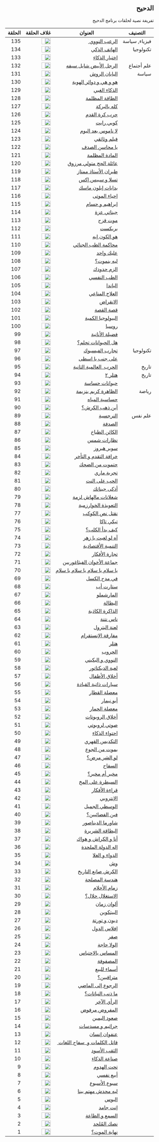 <div dir="rtl">

<h2 dir="rtl">الدحيح</h2>
<p dir="rtl"> تفريغة نصية لحلقات برنامج الدحيح <p>





| التصنيف       | العنوان                                        | غلاف الحلقة                                                  | الحلقة |
| ------------- | ---------------------------------------------- | ------------------------------------------------------------ | ------ |
| فيزياء, سياسة | <a href="episodes/138.md">الرعب النووي </a>    | <image width="60%" height="70%" src="https://i.ytimg.com/vi/fPYCDLymh4Q/hqdefault.jpg?sqp=-oaymwEZCNACELwBSFXyq4qpAwsIARUAAIhCGAFwAQ==&rs=AOn4CLDAhRRXcZywAeP8T7C6NRQZyytorQ">  </image> | 135    |
| تكنولوجيا     | <a href="">الهاتف الذكي </a>                   | <image width="60%" height="70%" src="https://i.ytimg.com/vi/P6Dqi2DZHYU/hqdefault.jpg?sqp=-oaymwEZCPYBEIoBSFXyq4qpAwsIARUAAIhCGAFwAQ==&rs=AOn4CLCybh-SFLGL1QKjsbN9Pa8PpJdzpA"> </image> | 134    |
|               | <a href=""> اختبار الذكاء </a>                 | <image width="60%" height="70%" src="https://i.ytimg.com/vi/bkqGAcAmyJc/hqdefault.jpg?sqp=-oaymwEZCPYBEIoBSFXyq4qpAwsIARUAAIhCGAFwAQ==&rs=AOn4CLCc-_AgZHREIIcu4SZnf90ILaaCiQ"> </image> | 133    |
| علم أجتماع    | <a href=""> الرجل الأبيض شايل سيفه </a>        | <image width="60%" height="70%" src="https://i.ytimg.com/vi/mP6Psd6YcQI/hqdefault.jpg?sqp=-oaymwEZCPYBEIoBSFXyq4qpAwsIARUAAIhCGAFwAQ==&rs=AOn4CLBvfuDBjKB1Tx42KHQxyre1NcoAHg"> </image> | 132    |
| سياسة         | <a href=""> اليابان الروش </a>                 | <image width="60%" height="70%" src="https://i.ytimg.com/vi/UuwA_avpd8o/hqdefault.jpg?sqp=-oaymwEZCPYBEIoBSFXyq4qpAwsIARUAAIhCGAFwAQ==&rs=AOn4CLAn_zxgcX9F7NKNTlksRJSAxvj9Tg"> </image> | 131    |
|               | <a href="">هو و هي و دوائر الهوية</a>          | <image width="60%" height="70%" src="https://i.ytimg.com/vi/PyJzz0zncU4/hqdefault.jpg?sqp=-oaymwEZCPYBEIoBSFXyq4qpAwsIARUAAIhCGAFwAQ==&rs=AOn4CLCLRc9jXLYRpo1zqa1dUUV6DuSepA"> </image> | 130    |
|               | <a href="">الذكاء الغبي</a>                    | <image width="60%" height="70%" src="https://i.ytimg.com/vi/aqKHbCwhA9Y/hqdefault.jpg?sqp=-oaymwEZCPYBEIoBSFXyq4qpAwsIARUAAIhCGAFwAQ==&rs=AOn4CLBiMWJSWruEh2Wn0LooGObeHyv7mw"> </image> | 129    |
|               | <a href="">الطاقة المظلمة</a>                  | <image width="60%" height="70%" src="https://i.ytimg.com/vi/exX2Bi1EYJ4/hqdefault.jpg?sqp=-oaymwEZCPYBEIoBSFXyq4qpAwsIARUAAIhCGAFwAQ==&rs=AOn4CLDuh2oDvcygsBsFFKfQ8UJfmyajxQ"> </image> | 128    |
|               | <a href="">كله بالبركة</a>                     | <image width="60%" height="70%" src="https://i.ytimg.com/vi/2d_5xO9ZSPY/hqdefault.jpg?sqp=-oaymwEZCPYBEIoBSFXyq4qpAwsIARUAAIhCGAFwAQ==&rs=AOn4CLA9xz_vUTvXYYlMqDsAK0dd-Tlk0g"> </image> | 127    |
|               | <a href="">حرب كرة القدم</a>                   | <image width="60%" height="70%" src="https://i.ytimg.com/vi/8TIygq4QHh4/hqdefault.jpg?sqp=-oaymwEZCPYBEIoBSFXyq4qpAwsIARUAAIhCGAFwAQ==&rs=AOn4CLB4kNK4oYIjsjHniGvmL0fWTk7zbg"> </image> | 126    |
|               | <a href="">كوبي رايت</a>                       | <image width="60%" height="70%" src="https://i.ytimg.com/vi/CylgmoixaP0/hqdefault.jpg?sqp=-oaymwEYCKgBEF5IVfKriqkDCwgBFQAAiEIYAXAB&rs=AOn4CLACcigwlmT6PwgLNyAl8TCywGHtfA"> </image> | 125    |
|               | <a href="">لا ناموس بعد اليوم</a>              | <image width="60%" height="70%" src="https://i.ytimg.com/vi/YZo8TjZGrsE/hqdefault.jpg?sqp=-oaymwEYCKgBEF5IVfKriqkDCwgBFQAAiEIYAXAB&rs=AOn4CLA9Qc5kskh8cqoWVERB331QQN0vIg"> </image> | 124    |
|               | <a href="">فيلم وثائقي</a>                     | <image width="60%" height="70%" src="https://i.ytimg.com/vi/0l7MMsJ4i4I/hqdefault.jpg?sqp=-oaymwEYCKgBEF5IVfKriqkDCwgBFQAAiEIYAXAB&rs=AOn4CLBC9VfLar4woZw3pOJ_8bfxaV7H-w"> </image> | 123    |
|               | <a href="">يا محاسن الصدف</a>                  | <image width="60%" height="70%" src="https://i.ytimg.com/vi/4SdJnp88M-I/hqdefault.jpg?sqp=-oaymwEYCKgBEF5IVfKriqkDCwgBFQAAiEIYAXAB&rs=AOn4CLCxigbjsKWYKJl2qr83q8DDVc81VA"> </image> | 122    |
|               | <a href="">المادة المظلمة</a>                  | <image width="60%" height="70%" src="https://i.ytimg.com/vi/08r7d-WjHks/hqdefault.jpg?sqp=-oaymwEYCKgBEF5IVfKriqkDCwgBFQAAiEIYAXAB&rs=AOn4CLA_c6O7PWr9terSG2-Sjj80OUD8VQ"> </image> | 121    |
|               | <a href="">عائلة الحج متولي مرزوق</a>          | <image width="60%" height="70%" src="https://i.ytimg.com/vi/_F0pNv41qMk/hqdefault.jpg?sqp=-oaymwEYCKgBEF5IVfKriqkDCwgBFQAAiEIYAXAB&rs=AOn4CLBfsEWiCNzrm8Nqbgt_H_2oY0k9bQ"> </image> | 120    |
|               | <a href="">طيران الأستاذ ممتاز</a>             | <image width="60%" height="70%" src="https://i.ytimg.com/vi/vmmGJTdmgts/hqdefault.jpg?sqp=-oaymwEYCKgBEF5IVfKriqkDCwgBFQAAiEIYAXAB&rs=AOn4CLCeAZNl2q6dp4YbvsowLehM_rMm0A"> </image> | 119    |
|               | <a href="">تسلا و سبيس إكس</a>                 | <image width="60%" height="70%" src="https://i.ytimg.com/vi/OOu55yn6JQQ/hqdefault.jpg?sqp=-oaymwEYCKgBEF5IVfKriqkDCwgBFQAAiEIYAXAB&rs=AOn4CLC70Jme-8jicbSAYebQA8zPGC5FIA"> </image> | 118    |
|               | <a href="">بدايات إيلون ماسك</a>               | <image width="60%" height="70%" src="https://i.ytimg.com/vi/li-aMKu4rDc/hqdefault.jpg?sqp=-oaymwEYCKgBEF5IVfKriqkDCwgBFQAAiEIYAXAB&rs=AOn4CLBDy26Z5pnAG5_YPSItgnlzO4xXNQ"> </image> | 117    |
|               | <a href="">إحياء الموتی</a>                    | <image width="60%" height="70%" src="https://i.ytimg.com/vi/YkgG7b_n9oU/hqdefault.jpg?sqp=-oaymwEYCKgBEF5IVfKriqkDCwgBFQAAiEIYAXAB&rs=AOn4CLDI5jBDgShpk176hKezmg50Wt0ShA"> </image> | 116    |
|               | <a href="">إبراهيم و حسام</a>                  | <image width="60%" height="70%" src="https://i.ytimg.com/vi/nmZcGPIrojI/hqdefault.jpg?sqp=-oaymwEYCKgBEF5IVfKriqkDCwgBFQAAiEIYAXAB&rs=AOn4CLB10_8xWEjU6a0tjvc78i806oa3eg"> </image> | 115    |
|               | <a href="">جيناتي عزة</a>                      | <image width="60%" height="70%" src="https://i.ytimg.com/vi/QeXT7SOTaAM/hqdefault.jpg?sqp=-oaymwEYCKgBEF5IVfKriqkDCwgBFQAAiEIYAXAB&rs=AOn4CLDkcLLHl0Sa28jMNNMr8fEkOuXo-g"> </image> | 114    |
|               | <a href="">موت قزح</a>                         | <image width="60%" height="70%" src=""> </image>             | 113    |
|               | <a href="">بريكست</a>                          | <image width="60%" height="70%" src=""> </image>             | 112    |
|               | <a href="">هو الكون إيه</a>                    | <image width="60%" height="70%" src=""> </image>             | 111    |
|               | <a href="">محاكمة الطب الجنائي</a>             | <image width="60%" height="70%" src=""> </image>             | 110    |
|               | <a href="">عليك واحد</a>                       | <image width="60%" height="70%" src=""> </image>             | 109    |
|               | <a href="">ليه بنموت؟</a>                      | <image width="60%" height="70%" src=""> </image>             | 108    |
|               | <a href="">الزم حدودك</a>                      | <image width="60%" height="70%" src=""> </image>             | 107    |
|               | <a href="">الطب النفسي</a>                     | <image width="60%" height="70%" src=""> </image>             | 106    |
|               | <a href="">الباندا</a>                         | <image width="60%" height="70%" src=""> </image>             | 105    |
|               | <a href="">العلاج المناعي</a>                  | <image width="60%" height="70%" src=""> </image>             | 104    |
|               | <a href="">الانقراض</a>                        | <image width="60%" height="70%" src=""> </image>             | 103    |
|               | <a href="">قصة القصة</a>                       | <image width="60%" height="70%" src=""> </image>             | 102    |
|               | <a href="">البيولوجيا الكمية</a>               | <image width="60%" height="70%" src=""> </image>             | 101    |
|               | <a href="">روسيا</a>                           | <image width="60%" height="70%" src=""> </image>             | 100    |
|               | <a href="">فضيلة الأنانية</a>                  | <image width="60%" height="70%" src=""> </image>             | 99     |
|               | <a href="">هل الحيوانات تحلم؟</a>              | <image width="60%" height="70%" src=""> </image>             | 98     |
| تكنولوجيا     | <a href="">تجارب الفيسبوك</a>                  | <image width="60%" height="70%" src=""> </image>             | 97     |
|               | <a href="">علی جنب يا اسطی</a>                 | <image width="60%" height="70%" src=""> </image>             | 96     |
| تاريخ         | <a href="">الحرب  العالمية الثانية</a>         | <image width="60%" height="70%" src=""> </image>             | 95     |
| تاريخ         | <a href="">هتلر ٢</a>                          | <image width="60%" height="70%" src=""> </image>             | 94     |
|               | <a href="">حيوانات حساسة </a>                  | <image width="60%" height="70%" src=""> </image>             | 93     |
| رياضة         | <a href="">الظاهرة كريم بنزيمة</a>             | <image width="60%" height="70%" src=""> </image>             | 92     |
|               | <a href="">حساسية المياه</a>                   | <image width="60%" height="70%" src=""> </image>             | 91     |
|               | <a href="">أين ذهب الكرش؟</a>                  | <image width="60%" height="70%" src=""> </image>             | 90     |
| علم نفس       | <a href="">النرجسية</a>                        | <image width="60%" height="70%" src=""> </image>             | 89     |
|               | <a href="">الصدفة</a>                          | <image width="60%" height="70%" src=""> </image>             | 88     |
|               | <a href="">الكائن الطباخ</a>                   | <image width="60%" height="70%" src=""> </image>             | 87     |
|               | <a href="">نظارات شمس</a>                      | <image width="60%" height="70%" src=""> </image>             | 86     |
|               | <a href="">سوبر هيروز</a>                      | <image width="60%" height="70%" src=""> </image>             | 85     |
|               | <a href="">خرافة التقدم و التأخر</a>           | <image width="60%" height="70%" src=""> </image>             | 84     |
|               | <a href="">حتموت من الضحك</a>                  | <image width="60%" height="70%" src=""> </image>             | 83     |
|               | <a href="">تجربة ماري</a>                      | <image width="60%" height="70%" src=""> </image>             | 82     |
|               | <a href="">الحب علی النت</a>                   | <image width="60%" height="70%" src=""> </image>             | 81     |
|               | <a href="">أذكی جيناتك</a>                     | <image width="60%" height="70%" src=""> </image>             | 80     |
|               | <a href="">شغلانات مالهاش لزمة</a>             | <image width="60%" height="70%" src=""> </image>             | 79     |
|               | <a href="">التعويذة الخوارزمية</a>             | <image width="60%" height="70%" src=""> </image>             | 78     |
|               | <a href="">نقتل نص الكوكب</a>                  | <image width="60%" height="70%" src=""> </image>             | 77     |
|               | <a href="">تيكي تاكا</a>                       | <image width="60%" height="70%" src=""> </image>             | 76     |
|               | <a href="">كيف بدأ الكلب؟</a>                  | <image width="60%" height="70%" src=""> </image>             | 75     |
|               | <a href="">آه لو لعبت يا زهر</a>               | <image width="60%" height="70%" src=""> </image>             | 74     |
|               | <a href="">التنمية الأقتصادية</a>              | <image width="60%" height="70%" src=""> </image>             | 73     |
|               | <a href="">تجارة الأفكار</a>                   | <image width="60%" height="70%" src=""> </image>             | 72     |
|               | <a href="">جماعة الأخوان الفيثاغوريين</a>      | <image width="60%" height="70%" src=""> </image>             | 71     |
|               | <a href="">يا سلام يا سلام يا سلام يا سلام</a> | <image width="60%" height="70%" src=""> </image>             | 70     |
|               | <a href="">في مدح الكسل</a>                    | <image width="60%" height="70%" src=""> </image>             | 69     |
|               | <a href="">ستارت أب</a>                        | <image width="60%" height="70%" src=""> </image>             | 68     |
|               | <a href="">المارشملو</a>                       | <image width="60%" height="70%" src=""> </image>             | 67     |
|               | <a href="">البطالة</a>                         | <image width="60%" height="70%" src=""> </image>             | 66     |
|               | <a href="">الذاكرة الكاذبة</a>                 | <image width="60%" height="70%" src=""> </image>             | 65     |
|               | <a href="">ناس نتنة</a>                        | <image width="60%" height="70%" src=""> </image>             | 64     |
|               | <a href="">لعنة البترول</a>                    | <image width="60%" height="70%" src=""> </image>             | 63     |
|               | <a href="">مفارقة الإنستقرام</a>               | <image width="60%" height="70%" src=""> </image>             | 62     |
|               | <a href="">هتلر</a>                            | <image width="60%" height="70%" src=""> </image>             | 61     |
|               | <a href="">الحروب</a>                          | <image width="60%" height="70%" src=""> </image>             | 60     |
|               | <a href="">النووي و البكيني</a>                | <image width="60%" height="70%" src=""> </image>             | 59     |
|               | <a href="">لعبة الديكتاتور</a>                 | <image width="60%" height="70%" src=""> </image>             | 58     |
|               | <a href="">أخلاق الأطفال</a>                   | <image width="60%" height="70%" src=""> </image>             | 57     |
|               | <a href="">سيارات ذاتية القيادة</a>            | <image width="60%" height="70%" src=""> </image>             | 56     |
|               | <a href="">معضلة القطار</a>                    | <image width="60%" height="70%" src=""> </image>             | 55     |
|               | <a href="">أبو نيمار</a>                       | <image width="60%" height="70%" src=""> </image>             | 54     |
|               | <a href="">معضلة الحمار</a>                    | <image width="60%" height="70%" src=""> </image>             | 53     |
|               | <a href="">أخلاق الروبوتات</a>                 | <image width="60%" height="70%" src=""> </image>             | 52     |
|               | <a href="">صوتي لروبوتي</a>                    | <image width="60%" height="70%" src=""> </image>             | 51     |
|               | <a href="">احتواء الذكاء</a>                   | <image width="60%" height="70%" src=""> </image>             | 50     |
|               | <a href="">التكديس القهري</a>                  | <image width="60%" height="70%" src=""> </image>             | 49     |
|               | <a href="">بموت من الجوع</a>                   | <image width="60%" height="70%" src=""> </image>             | 48     |
|               | <a href="">لو الشر مرض؟</a>                    | <image width="60%" height="70%" src=""> </image>             | 47     |
|               | <a href="">السفاح</a>                          | <image width="60%" height="70%" src=""> </image>             | 46     |
|               | <a href="">مخير أم مخير؟</a>                   | <image width="60%" height="70%" src=""> </image>             | 45     |
|               | <a href="">السيطرة علی المخ</a>                | <image width="60%" height="70%" src=""> </image>             | 44     |
|               | <a href="">قراءة الأفكار</a>                   | <image width="60%" height="70%" src=""> </image>             | 43     |
|               | <a href="">الإنتروبي</a>                       | <image width="60%" height="70%" src=""> </image>             | 42     |
|               | <a href="">الوسطي الجميل</a>                   | <image width="60%" height="70%" src=""> </image>             | 41     |
|               | <a href="">فين الفضائيين؟</a>                  | <image width="60%" height="70%" src=""> </image>             | 40     |
|               | <a href="">شاورما الديناصور</a>                | <image width="60%" height="70%" src=""> </image>             | 39     |
|               | <a href="">البطاقة الشريرة</a>                 | <image width="60%" height="70%" src=""> </image>             | 38     |
|               | <a href="">أنا و الكراش و هواك</a>             | <image width="60%" height="70%" src=""> </image>             | 37     |
|               | <a href="">إله الدولة الملحدة</a>              | <image width="60%" height="70%" src=""> </image>             | 36     |
|               | <a href="">الدواء و الغلا</a>                  | <image width="60%" height="70%" src=""> </image>             | 35     |
|               | <a href="">وش</a>                              | <image width="60%" height="70%" src=""> </image>             | 34     |
|               | <a href="">الكرش صانع التاريخ</a>              | <image width="60%" height="70%" src=""> </image>             | 33     |
|               | <a href="">هندسة المصلحة</a>                   | <image width="60%" height="70%" src=""> </image>             | 32     |
|               | <a href="">زمام الأحلام</a>                    | <image width="60%" height="70%" src=""> </image>             | 31     |
|               | <a href="">الاستغلال حلال؟</a>                 | <image width="60%" height="70%" src=""> </image>             | 30     |
|               | <a href="">ألوان زمان</a>                      | <image width="60%" height="70%" src=""> </image>             | 29     |
|               | <a href="">البيتكوين</a>                       | <image width="60%" height="70%" src=""> </image>             | 28     |
|               | <a href="">ديون و تورتة</a>                    | <image width="60%" height="70%" src=""> </image>             | 27     |
|               | <a href="">إفلاس الدول</a>                     | <image width="60%" height="70%" src=""> </image>             | 26     |
|               | <a href="">صفر</a>                             | <image width="60%" height="70%" src=""> </image>             | 25     |
|               | <a href="">الولا حاجة</a>                      | <image width="60%" height="70%" src=""> </image>             | 24     |
|               | <a href="">المساس بالاحتباس</a>                | <image width="60%" height="70%" src=""> </image>             | 23     |
|               | <a href="">المصفوفة</a>                        | <image width="60%" height="70%" src=""> </image>             | 22     |
|               | <a href="">أسماء للبيع</a>                     | <image width="60%" height="70%" src=""> </image>             | 21     |
|               | <a href="">متراقبين؟</a>                       | <image width="60%" height="70%" src=""> </image>             | 20     |
|               | <a href="">الرجوع إلی الماضي</a>               | <image width="60%" height="70%" src=""> </image>             | 19     |
|               | <a href="">ما ذنب النباتات؟</a>                | <image width="60%" height="70%" src=""> </image>             | 18     |
|               | <a href="">الرأي الآخر</a>                     | <image width="60%" height="70%" src=""> </image>             | 17     |
|               | <a href="">المفروض مرفوض</a>                   | <image width="60%" height="70%" src=""> </image>             | 16     |
|               | <a href="">صعود اليمين</a>                     | <image width="60%" height="70%" src=""> </image>             | 15     |
|               | <a href="">جراثيم و مسدسات</a>                 | <image width="60%" height="70%" src=""> </image>             | 14     |
|               | <a href="">عنفوان إنسان</a>                    | <image width="60%" height="70%" src=""> </image>             | 13     |
|               | <a href="">قاتل الكلمات و  سفاح اللغات </a>    | <image width="60%" height="70%" src=""> </image>             | 12     |
|               | <a href="">الثقب الأسود</a>                    | <image width="60%" height="70%" src=""> </image>             | 11     |
|               | <a href="">صناعة الذكاء</a>                    | <image width="60%" height="70%" src=""> </image>             | 10     |
|               | <a href="">تحت الهدوم</a>                      | <image width="60%" height="70%" src=""> </image>             | 9      |
|               | <a href="">أبيع نفسي</a>                       | <image width="60%" height="70%" src=""> </image>             | 8      |
|               | <a href="">سبوع الأسبوع</a>                    | <image width="60%" height="70%" src=""> </image>             | 7      |
|               | <a href="">ليه محدش مهتم بينا</a>              | <image width="60%" height="70%" src=""> </image>             | 6      |
|               | <a href="">البوس</a>                           | <image width="60%" height="70%" src=""> </image>             | 5      |
|               | <a href="">إنت جامد</a>                        | <image width="60%" height="70%" src=""> </image>             | 4      |
|               | <a href="">السمع و الطاعة</a>                  | <image width="60%" height="70%" src=""> </image>             | 3      |
|               | <a href="">نصك المُلحد</a>                      | <image width="60%" height="70%" src=""> </image>             | 2      |
|               | <a href="">نهاية الموت؟</a>                    | <image width="60%" height="70%" src=""> </image>             | 1      |



































</div>